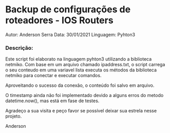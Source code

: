 <h1>Backup de configurações de roteadores - IOS Routers</h1>

Autor: Anderson Serra
Data: 30/01/2021
Linguagem: Pyhton3

<h3>Descrição:</h3>

Este script foi elaborato na linguagem pyhton3 utilizando a  biblioteca netmiko.
Com base em um arquivo chamado ipaddress.txt, o script carrega o seu conteudo em uma variavel lista executa os métodos da biblioteca netmiko para conectar e executar comandos.

Aproveitando o sucesso da conexão, o conteúdo foi salvo em arquivo.

O timestamp ainda não foi implementado devido a alguns erros do metodo datetime.now(), mas está em fase de testes.

Agradeço a sua visita e peço favor se possível deixar sua estrela nesse projeto.

Anderson
